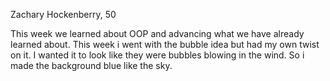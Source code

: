 Zachary Hockenberry, 50


This week we learned about OOP and advancing what we have already learned about. This week i went with the bubble idea but had my own twist on it. I wanted it to look like they were bubbles blowing in the wind. So i made the background blue like the sky.
